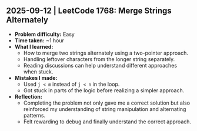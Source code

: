 ## 2025-09-12 | LeetCode 1768: Merge Strings Alternately
- **Problem difficulty:** Easy 
- **Time taken:** ~1 hour
- **What I learned:**
  - How to merge two strings alternately using a two-pointer approach.
  - Handling leftover characters from the longer string separately.
  - Reading discussions can help understand different approaches when stuck.
- **Mistakes I made:**
  - Used `j < m` instead of `j < n` in the loop.
  - Got stuck in parts of the logic before realizing a simpler approach.
- **Reflection:**
  - Completing the problem not only gave me a correct solution but also reinforced my understanding of string manipulation and alternating patterns.
  - Felt rewarding to debug and finally understand the correct approach.